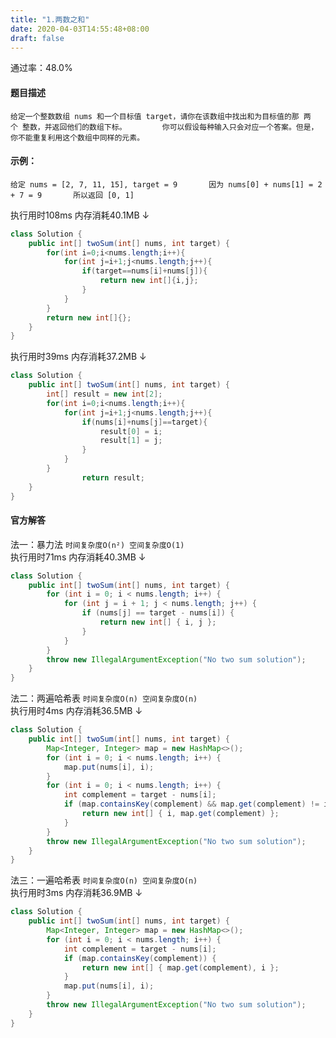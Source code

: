 ```yaml
---
title: "1.两数之和"
date: 2020-04-03T14:55:48+08:00
draft: false
---
```


通过率：48.0%           
#### 题目描述
`
给定一个整数数组 nums 和一个目标值 target，请你在该数组中找出和为目标值的那 两个 整数，并返回他们的数组下标。       
你可以假设每种输入只会对应一个答案。但是，你不能重复利用这个数组中同样的元素。
`

#### 示例：      
`
给定 nums = [2, 7, 11, 15], target = 9      
因为 nums[0] + nums[1] = 2 + 7 = 9      
所以返回 [0, 1]
`     

执行用时108ms 内存消耗40.1MB     ↓   
```java
class Solution {
    public int[] twoSum(int[] nums, int target) {
        for(int i=0;i<nums.length;i++){
            for(int j=i+1;j<nums.length;j++){
                if(target==nums[i]+nums[j]){
                    return new int[]{i,j};
                }
            }
        }
        return new int[]{};
    }
}
```

执行用时39ms 内存消耗37.2MB     ↓
```java
class Solution {
    public int[] twoSum(int[] nums, int target) {
        int[] result = new int[2];
        for(int i=0;i<nums.length;i++){
            for(int j=i+1;j<nums.length;j++){
                if(nums[i]+nums[j]==target){
                    result[0] = i;
                    result[1] = j;
                }
            }
        }
                return result;
    }
}
```

#### 官方解答
法一：暴力法    `时间复杂度O(n²) 空间复杂度O(1)`     
执行用时71ms 内存消耗40.3MB  ↓   
```java
class Solution {
    public int[] twoSum(int[] nums, int target) {
        for (int i = 0; i < nums.length; i++) {
            for (int j = i + 1; j < nums.length; j++) {
                if (nums[j] == target - nums[i]) {
                    return new int[] { i, j };
                }
            }
        }
        throw new IllegalArgumentException("No two sum solution");
    }
}
```

法二：两遍哈希表    `时间复杂度O(n) 空间复杂度O(n)`       
执行用时4ms 内存消耗36.5MB  ↓   
```java
class Solution {
    public int[] twoSum(int[] nums, int target) {
        Map<Integer, Integer> map = new HashMap<>();
        for (int i = 0; i < nums.length; i++) {
            map.put(nums[i], i);
        }
        for (int i = 0; i < nums.length; i++) {
            int complement = target - nums[i];
            if (map.containsKey(complement) && map.get(complement) != i) {
                return new int[] { i, map.get(complement) };
            }
        }
        throw new IllegalArgumentException("No two sum solution");
    }
}
```

法三：一遍哈希表   `时间复杂度O(n) 空间复杂度O(n)`      
执行用时3ms 内存消耗36.9MB  ↓   
```java
class Solution {
    public int[] twoSum(int[] nums, int target) {
        Map<Integer, Integer> map = new HashMap<>();
        for (int i = 0; i < nums.length; i++) {
            int complement = target - nums[i];
            if (map.containsKey(complement)) {
                return new int[] { map.get(complement), i };
            }
            map.put(nums[i], i);
        }
        throw new IllegalArgumentException("No two sum solution");
    }
}
```